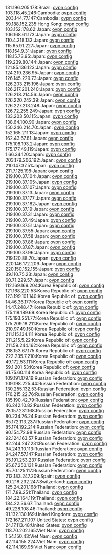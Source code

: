 131.196.205.178:Brazil: [ovpn config](vpn/131_196_205_178.ovpn)  
103.118.45.246:Cambodia: [ovpn config](vpn/103_118_45_246.ovpn)  
203.144.77.147:Cambodia: [ovpn config](vpn/203_144_77_147.ovpn)  
59.188.152.235:Hong Kong: [ovpn config](vpn/59_188_152_235.ovpn)  
103.152.178.62:Japan: [ovpn config](vpn/103_152_178_62.ovpn)  
106.168.61.173:Japan: [ovpn config](vpn/106_168_61_173.ovpn)  
110.4.218.132:Japan: [ovpn config](vpn/110_4_218_132.ovpn)  
115.65.91.227:Japan: [ovpn config](vpn/115_65_91_227.ovpn)  
118.154.9.31:Japan: [ovpn config](vpn/118_154_9_31.ovpn)  
118.15.73.95:Japan: [ovpn config](vpn/118_15_73_95.ovpn)  
119.239.80.144:Japan: [ovpn config](vpn/119_239_80_144.ovpn)  
121.85.136.123:Japan: [ovpn config](vpn/121_85_136_123.ovpn)  
124.219.236.95:Japan: [ovpn config](vpn/124_219_236_95.ovpn)  
126.145.229.73:Japan: [ovpn config](vpn/126_145_229_73.ovpn)  
126.203.215.196:Japan: [ovpn config](vpn/126_203_215_196.ovpn)  
126.217.201.240:Japan: [ovpn config](vpn/126_217_201_240.ovpn)  
126.218.214.56:Japan: [ovpn config](vpn/126_218_214_56.ovpn)  
126.220.242.39:Japan: [ovpn config](vpn/126_220_242_39.ovpn)  
126.227.213.248:Japan: [ovpn config](vpn/126_227_213_248.ovpn)  
126.72.255.249:Japan: [ovpn config](vpn/126_72_255_249.ovpn)  
133.203.50.115:Japan: [ovpn config](vpn/133_203_50_115.ovpn)  
138.64.100.90:Japan: [ovpn config](vpn/138_64_100_90.ovpn)  
150.246.214.70:Japan: [ovpn config](vpn/150_246_214_70.ovpn)  
152.165.211.13:Japan: [ovpn config](vpn/152_165_211_13.ovpn)  
162.43.67.81:Japan: [ovpn config](vpn/162_43_67_81.ovpn)  
175.108.193.2:Japan: [ovpn config](vpn/175_108_193_2.ovpn)  
175.177.49.119:Japan: [ovpn config](vpn/175_177_49_119.ovpn)  
1.66.34.120:Japan: [ovpn config](vpn/1_66_34_120.ovpn)  
203.179.206.192:Japan: [ovpn config](vpn/203_179_206_192.ovpn)  
210.147.37.51:Japan: [ovpn config](vpn/210_147_37_51.ovpn)  
211.7.125.198:Japan: [ovpn config](vpn/211_7_125_198.ovpn)  
219.100.37.104:Japan: [ovpn config](vpn/219_100_37_104.ovpn)  
219.100.37.105:Japan: [ovpn config](vpn/219_100_37_105.ovpn)  
219.100.37.107:Japan: [ovpn config](vpn/219_100_37_107.ovpn)  
219.100.37.13:Japan: [ovpn config](vpn/219_100_37_13.ovpn)  
219.100.37.177:Japan: [ovpn config](vpn/219_100_37_177.ovpn)  
219.100.37.182:Japan: [ovpn config](vpn/219_100_37_182.ovpn)  
219.100.37.19:Japan: [ovpn config](vpn/219_100_37_19.ovpn)  
219.100.37.31:Japan: [ovpn config](vpn/219_100_37_31.ovpn)  
219.100.37.49:Japan: [ovpn config](vpn/219_100_37_49.ovpn)  
219.100.37.51:Japan: [ovpn config](vpn/219_100_37_51.ovpn)  
219.100.37.55:Japan: [ovpn config](vpn/219_100_37_55.ovpn)  
219.100.37.58:Japan: [ovpn config](vpn/219_100_37_58.ovpn)  
219.100.37.86:Japan: [ovpn config](vpn/219_100_37_86.ovpn)  
219.100.37.87:Japan: [ovpn config](vpn/219_100_37_87.ovpn)  
219.100.37.96:Japan: [ovpn config](vpn/219_100_37_96.ovpn)  
219.120.88.70:Japan: [ovpn config](vpn/219_120_88_70.ovpn)  
220.146.172.209:Japan: [ovpn config](vpn/220_146_172_209.ovpn)  
220.150.152.155:Japan: [ovpn config](vpn/220_150_152_155.ovpn)  
39.110.75.23:Japan: [ovpn config](vpn/39_110_75_23.ovpn)  
60.71.229.57:Japan: [ovpn config](vpn/60_71_229_57.ovpn)  
112.169.169.204:Korea Republic of: [ovpn config](vpn/112_169_169_204.ovpn)  
121.168.220.53:Korea Republic of: [ovpn config](vpn/121_168_220_53.ovpn)  
123.199.101.140:Korea Republic of: [ovpn config](vpn/123_199_101_140.ovpn)  
14.46.36.177:Korea Republic of: [ovpn config](vpn/14_46_36_177.ovpn)  
14.47.248.47:Korea Republic of: [ovpn config](vpn/14_47_248_47.ovpn)  
175.118.189.69:Korea Republic of: [ovpn config](vpn/175_118_189_69.ovpn)  
175.193.251.77:Korea Republic of: [ovpn config](vpn/175_193_251_77.ovpn)  
175.209.18.211:Korea Republic of: [ovpn config](vpn/175_209_18_211.ovpn)  
210.97.49.150:Korea Republic of: [ovpn config](vpn/210_97_49_150.ovpn)  
211.115.134.111:Korea Republic of: [ovpn config](vpn/211_115_134_111.ovpn)  
211.215.5.22:Korea Republic of: [ovpn config](vpn/211_215_5_22.ovpn)  
211.59.244.162:Korea Republic of: [ovpn config](vpn/211_59_244_162.ovpn)  
218.153.67.175:Korea Republic of: [ovpn config](vpn/218_153_67_175.ovpn)  
222.235.7.210:Korea Republic of: [ovpn config](vpn/222_235_7_210.ovpn)  
49.172.53.111:Korea Republic of: [ovpn config](vpn/49_172_53_111.ovpn)  
59.1.201.53:Korea Republic of: [ovpn config](vpn/59_1_201_53.ovpn)  
61.75.60.114:Korea Republic of: [ovpn config](vpn/61_75_60_114.ovpn)  
109.191.179.19:Russian Federation: [ovpn config](vpn/109_191_179_19.ovpn)  
109.198.225.44:Russian Federation: [ovpn config](vpn/109_198_225_44.ovpn)  
130.255.132.53:Russian Federation: [ovpn config](vpn/130_255_132_53.ovpn)  
176.215.22.76:Russian Federation: [ovpn config](vpn/176_215_22_76.ovpn)  
185.190.42.79:Russian Federation: [ovpn config](vpn/185_190_42_79.ovpn)  
46.242.10.82:Russian Federation: [ovpn config](vpn/46_242_10_82.ovpn)  
78.157.231.168:Russian Federation: [ovpn config](vpn/78_157_231_168.ovpn)  
80.234.76.24:Russian Federation: [ovpn config](vpn/80_234_76_24.ovpn)  
85.172.113.237:Russian Federation: [ovpn config](vpn/85_172_113_237.ovpn)  
85.174.192.214:Russian Federation: [ovpn config](vpn/85_174_192_214.ovpn)  
90.154.72.98:Russian Federation: [ovpn config](vpn/90_154_72_98.ovpn)  
92.124.163.57:Russian Federation: [ovpn config](vpn/92_124_163_57.ovpn)  
92.244.247.231:Russian Federation: [ovpn config](vpn/92_244_247_231.ovpn)  
94.243.10.113:Russian Federation: [ovpn config](vpn/94_243_10_113.ovpn)  
94.247.57.147:Russian Federation: [ovpn config](vpn/94_247_57_147.ovpn)  
95.191.253.237:Russian Federation: [ovpn config](vpn/95_191_253_237.ovpn)  
95.67.250.131:Russian Federation: [ovpn config](vpn/95_67_250_131.ovpn)  
95.70.125.117:Russian Federation: [ovpn config](vpn/95_70_125_117.ovpn)  
212.183.247.209:Spain: [ovpn config](vpn/212_183_247_209.ovpn)  
80.218.232.247:Switzerland: [ovpn config](vpn/80_218_232_247.ovpn)  
125.24.201.168:Thailand: [ovpn config](vpn/125_24_201_168.ovpn)  
171.7.89.251:Thailand: [ovpn config](vpn/171_7_89_251.ovpn)  
184.22.164.119:Thailand: [ovpn config](vpn/184_22_164_119.ovpn)  
184.22.36.67:Thailand: [ovpn config](vpn/184_22_36_67.ovpn)  
49.228.108.46:Thailand: [ovpn config](vpn/49_228_108_46.ovpn)  
91.132.130.169:United Kingdom: [ovpn config](vpn/91_132_130_169.ovpn)  
172.167.211.107:United States: [ovpn config](vpn/172_167_211_107.ovpn)  
24.17.113.48:United States: [ovpn config](vpn/24_17_113_48.ovpn)  
118.70.202.165:Viet Nam: [ovpn config](vpn/118_70_202_165.ovpn)  
1.54.150.43:Viet Nam: [ovpn config](vpn/1_54_150_43.ovpn)  
42.114.155.224:Viet Nam: [ovpn config](vpn/42_114_155_224.ovpn)  
42.114.169.95:Viet Nam: [ovpn config](vpn/42_114_169_95.ovpn)  
